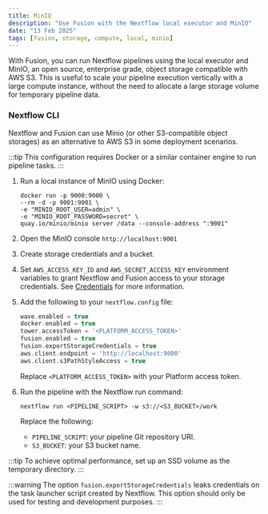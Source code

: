 ```yaml
---
title: MinIO
description: "Use Fusion with the Nextflow local executor and MinIO"
date: "13 Feb 2025"
tags: [fusion, storage, compute, local, minio]
---
```


With Fusion, you can run Nextflow pipelines using the local executor and MinIO, an open source, enterprise grade, object storage compatible with AWS S3. This
is useful to scale your pipeline execution vertically with a large compute instance, without the need to allocate
a large storage volume for temporary pipeline data.

### Nextflow CLI

Nextflow and Fusion can use Minio (or other S3-compatible object storages) as an alternative to AWS S3 in some deployment scenarios.

:::tip
This configuration requires Docker or a similar container engine to run pipeline tasks.
:::

1. Run a local instance of MinIO using Docker:

   ```
   docker run -p 9000:9000 \
   --rm -d -p 9001:9001 \
   -e "MINIO_ROOT_USER=admin" \
   -e "MINIO_ROOT_PASSWORD=secret" \
   quay.io/minio/minio server /data --console-address ":9001"
   ```

1. Open the MinIO console `http://localhost:9001`

1. Create storage credentials and a bucket.

1. Set `AWS_ACCESS_KEY_ID` and `AWS_SECRET_ACCESS_KEY` environment variables to grant Nextflow and Fusion access to your storage credentials. See [Credentials](https://www.nextflow.io/docs/latest/google.html#credentials) for more information.

1. Add the following to your `nextflow.config` file:

   ```groovy
   wave.enabled = true
   docker.enabled = true
   tower.accessToken = '<PLATFORM_ACCESS_TOKEN>'
   fusion.enabled = true
   fusion.exportStorageCredentials = true
   aws.client.endpoint = 'http://localhost:9000'
   aws.client.s3PathStyleAccess = true
   ```

   Replace `<PLATFORM_ACCESS_TOKEN>` with your Platform access token.

1. Run the pipeline with the Nextflow run command:

   ```
   nextflow run <PIPELINE_SCRIPT> -w s3://<S3_BUCKET>/work
   ```

   Replace the following:

   - `PIPELINE_SCRIPT`: your pipeline Git repository URI.
   - `S3_BUCKET`: your S3 bucket name.

:::tip
To achieve optimal performance, set up an SSD volume as the temporary directory.
:::

:::warning
The option `fusion.exportStorageCredentials` leaks credentials on the task launcher script created by Nextflow.
This option should only be used for testing and development purposes.
:::
